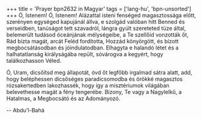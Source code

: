 +++
title = 'Prayer bpn2632 in Magyar'
tags = ['lang-hu', 'bpn-unsorted']
+++
Ó, Istenem! Ó, Istenem! Alázattal isteni fenséged magasztossága előtt, szerényen egységed kapujánál állva, e szolgád valóban hitt Benned és verseidben, tanúságot tett szavadról, lángra gyúlt szereteted tüze által, belemerült tudásod óceánjának mélységeibe, a Te szellőid vonzották őt, Rád bízta magát, arcát Feléd fordította, Hozzád könyörgött, és bízott megbocsátásodban és jóindulatodban. Elhagyta e halandó létet és a halhatatlanság királyságába repült, sóvárogva a kegyért, hogy találkozhasson Véled.

Ó, Uram, dicsőítsd meg állapotát, óvd őt legfőbb irgalmad sátra alatt, add, hogy beléphessen dicsőséges paradicsomodba és örökké magasztos rózsakertedben lakozhassék, hogy így a misztériumok világában belevethesse magát a fény tengerébe. Bizony, Te vagy a Nagylelkű, a Hatalmas, a Megbocsátó és az Adományozó.

-- Abdu'l-Bahá
